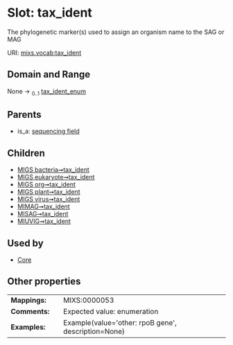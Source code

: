 
# Slot: tax_ident


The phylogenetic marker(s) used to assign an organism name to the SAG or MAG

URI: [mixs.vocab:tax_ident](https://w3id.org/mixs/vocab/tax_ident)


## Domain and Range

None &#8594;  <sub>0..1</sub> [tax_ident_enum](tax_ident_enum.md)

## Parents

 *  is_a: [sequencing field](sequencing_field.md)

## Children

 *  [MIGS bacteria➞tax_ident](MIGS_bacteria_tax_ident.md)
 *  [MIGS eukaryote➞tax_ident](MIGS_eukaryote_tax_ident.md)
 *  [MIGS org➞tax_ident](MIGS_org_tax_ident.md)
 *  [MIGS plant➞tax_ident](MIGS_plant_tax_ident.md)
 *  [MIGS virus➞tax_ident](MIGS_virus_tax_ident.md)
 *  [MIMAG➞tax_ident](MIMAG_tax_ident.md)
 *  [MISAG➞tax_ident](MISAG_tax_ident.md)
 *  [MIUVIG➞tax_ident](MIUVIG_tax_ident.md)

## Used by

 * [Core](Core.md)

## Other properties

|  |  |  |
| --- | --- | --- |
| **Mappings:** | | MIXS:0000053 |
| **Comments:** | | Expected value: enumeration |
| **Examples:** | | Example(value='other: rpoB gene', description=None) |

